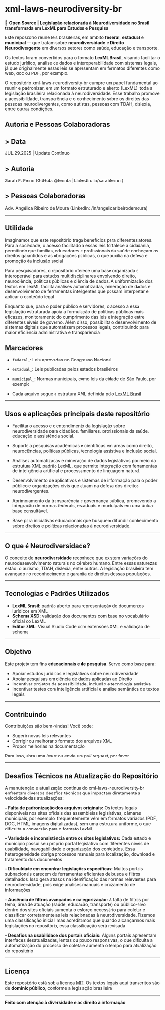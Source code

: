 # xml-laws-neurodiversity-br

📜 **Open Source | Legislação relacionada à Neurodiversidade no Brasil transformada em LexML para Estudos e Pesquisa**

Este repositório reúne leis brasileiras, em âmbito **federal**, **estadual** e **municipal** — que tratam sobre **neurodiversidade** e **Direito Neurodivergente** em diversos setores como saúde, educação e transporte.  

Os textos foram convertidos para o formato **LexML Brasil**, visando facilitar o estudo jurídico, análise de dados e interoperabilidade com sistemas legais, já que originalmente essas leis se apresentam em formatos diferentes como web, doc ou PDF, por exemplo. 

O repositório xml-laws-neurodiversity-br cumpre um papel fundamental ao reunir e padronizar, em um formato estruturado e aberto (LexML), toda a legislação brasileira relacionada à neurodiversidade. Esse trabalho promove a acessibilidade, transparência e o conhecimento sobre os direitos das pessoas neurodivergentes, como autistas, pessoas com TDAH, dislexia, entre outras condições.

## Autoria e Pessoas Colaboradoras

**> Data**
---
JUL.29.2025 | Update Contínuo 


**> Autoria**
---
Sarah F. Fernn (GitHub: @fennbr| LinkedIn: in/sarahfernn ) 


**> Pessoas Colaboradoras**
---
Adv. Angélica Ribeiro de Moura (LinkedIn: /in/angelicaribeirodemoura)

---

## Utilidade


Imaginamos que este repositório traga benefícios para diferentes atores. Para a sociedade, o acesso facilitado a essas leis fortalece a cidadania, permitindo que famílias, educadores e profissionais da saúde conheçam os direitos garantidos e as obrigações públicas, o que auxilia na defesa e promoção da inclusão social

Para pesquisadores, o repositório oferece uma base organizada e interoperável para estudos multidisciplinares envolvendo direito, neurociência, políticas públicas e ciência de dados. A uniformização dos textos em LexML facilita análises automatizadas, mineração de dados e desenvolvimento de ferramentas inteligentes que possam interpretar e aplicar o conteúdo legal

Enquanto que, para o poder público e servidores, o acesso a essa legislação estruturada apoia a formulação de políticas públicas mais eficazes, monitoramento do cumprimento das leis e integração entre diferentes níveis de governo. Além disso, possibilita o desenvolvimento de sistemas digitais que automatizem processos legais, contribuindo para maior eficiência administrativa e transparência

## Marcadores 


- `federal_`: Leis aprovadas no Congresso Nacional
- `estadual_`: Leis publicadas pelos estados brasileiros
- `municipal_`: Normas municipais, como leis da cidade de São Paulo, por exemplo
  
- Cada arquivo segue a estrutura XML definida pelo [LexML Brasil](http://projeto.lexml.gov.br)

---

## Usos e aplicações principais deste repositório


- Facilitar o acesso e o entendimento da legislação sobre neurodiversidade para cidadãos, familiares, profissionais da saúde, educação e assistência social.

- Suporte a pesquisas acadêmicas e científicas em áreas como direito, neurociências, políticas públicas, tecnologia assistiva e inclusão social.

- Análises automatizadas e mineração de dados legislativos por meio da estrutura XML padrão LexML, que permite integração com ferramentas de inteligência artificial e processamento de linguagem natural.

- Desenvolvimento de aplicativos e sistemas de informação para o poder público e organizações civis que atuam na defesa dos direitos neurodivergentes.

- Aprimoramento da transparência e governança pública, promovendo a integração de normas federais, estaduais e municipais em uma única base consultável.

- Base para iniciativas educacionais que busquem difundir conhecimento sobre direitos e políticas relacionadas à neurodiversidade.

---

## O que é Neurodiversidade?

O conceito de **neurodiversidade** reconhece que existem variações do neurodesenvolvimento naturais no cérebro humano. 
Entre essas naturezas estão: o autismo, TDAH, dislexia, entre outras. A legislação brasileira tem avançado no reconhecimento e garantia de direitos dessas populações.

---


## Tecnologias e Padrões Utilizados

- **LexML Brasil**: padrão aberto para representação de documentos jurídicos em XML
- **Schema XSD**: validação dos documentos com base no vocabulário oficial do LexML
- **Editor XML**: Visual Studio Code com extensões XML e validação de schema

---

## Objetivo

Este projeto tem fins **educacionais e de pesquisa**. Serve como base para:

- Apoiar estudos jurídicos e legislativos sobre neurodiversidade
- Apoiar pesquisas em ciência de dados aplicadas ao Direito
- Incentivar projetos de acessibilidade, inclusão e tecnologia assistiva
- Incentivar testes com inteligência artificial e análise semântica de textos legais

---

## Contribuindo

Contribuições são bem-vindas! Você pode:

- Sugerir novas leis relevantes
- Corrigir ou melhorar o formato dos arquivos XML
- Propor melhorias na documentação 

Para isso, abra uma *issue* ou envie um *pull request*, por favor 

---

## Desafios Técnicos na Atualização do Repositório
A manutenção e atualização contínua do xml-laws-neurodiversity-br enfrentam diversos desafios técnicos que impactam diretamente a velocidade das atualizações:

**- Falta de padronização dos arquivos originais:**
Os textos legais disponíveis nos sites oficiais das assembleias legislativas, câmaras municipais, por exemplo, frequentemente vêm em formatos variados (PDF, DOC, HTML, imagens digitalizadas), sem uma estrutura uniforme, o que dificulta a conversão para o formato LexML

**- Variedade e inconsistência entre os sites legislativos:**
Cada estado e município possui seu próprio portal legislativo com diferentes níveis de usabilidade, navegabilidade e organização dos conteúdos. Essa heterogeneidade obriga processos manuais para localização, download e tratamento dos documentos

**- Dificuldade em encontrar legislações específicas:**
Muitos portais subnacionais carecem de ferramentas eficientes de busca e filtros detalhados. Isso gera atrasos na identificação das normas relevantes para neurodiversidade, pois exige análises manuais e cruzamento de informações

**- Ausência de filtros avançados e categorização:**
A falta de filtros por tema, área de atuação (saúde, educação, transporte) ou público-alvo dentro dos sites oficiais aumenta o esforço necessário para coletar e classificar corretamente as leis relacionadas à neurodiversidade. Fizemos uma classificação inicial, mas acreditamos que quando alcançarmos mais legislações no repositório, essa classificação será revisada

**- Desafios na usabilidade dos portais oficiais:**
Alguns portais apresentam interfaces desatualizadas, lentas ou pouco responsivas, o que dificulta a automatização do processo de coleta e aumenta o tempo para atualização do repositório

---

## Licença

Este repositório está sob a licença [MIT](./LICENSE). 
Os textos legais aqui transcritos são de **domínio público**, conforme a legislação brasileira

---

**Feito com atenção à diversidade e ao direito à informação**

